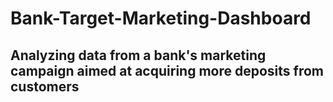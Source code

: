# Bank-Target-Marketing-Dashboard
## Analyzing data from a bank's marketing campaign aimed at acquiring more deposits from customers
